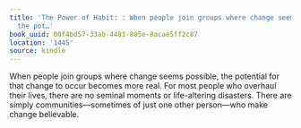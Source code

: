 ```yaml
---
title: 'The Power of Habit: : When people join groups where change seems possible,
  the pot…'
book_uuid: 00f4bd57-33ab-4481-805e-8acae5ff2c87
location: '1445'
source: kindle
---
```


When people join groups where change seems possible, the potential for that change to occur becomes more real. For most people who overhaul their lives, there are no seminal moments or life-altering disasters. There are simply communities—sometimes of just one other person—who make change believable.